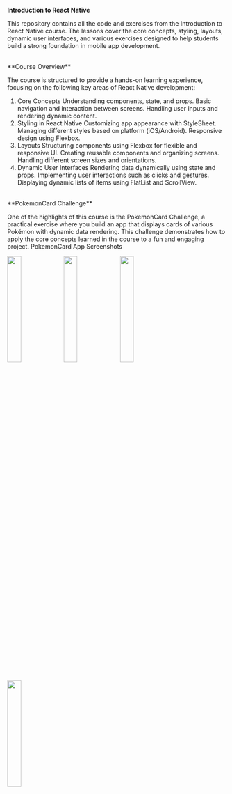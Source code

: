 **Introduction to React Native**

This repository contains all the code and exercises from the Introduction to React Native course. The lessons cover the core concepts, styling, layouts, dynamic user interfaces, and various exercises designed to help students build a strong foundation in mobile app development.

<br>
**Course Overview**

The course is structured to provide a hands-on learning experience, focusing on the following key areas of React Native development:

1. Core Concepts
Understanding components, state, and props.
Basic navigation and interaction between screens.
Handling user inputs and rendering dynamic content.
2. Styling in React Native
Customizing app appearance with StyleSheet.
Managing different styles based on platform (iOS/Android).
Responsive design using Flexbox.
3. Layouts
Structuring components using Flexbox for flexible and responsive UI.
Creating reusable components and organizing screens.
Handling different screen sizes and orientations.
4. Dynamic User Interfaces
Rendering data dynamically using state and props.
Implementing user interactions such as clicks and gestures.
Displaying dynamic lists of items using FlatList and ScrollView.

<br>
**PokemonCard Challenge**

One of the highlights of this course is the PokemonCard Challenge, a practical exercise where you build an app that displays cards of various Pokémon with dynamic data rendering. This challenge demonstrates how to apply the core concepts learned in the course to a fun and engaging project.
PokemonCard App Screenshots

<img src="https://github.com/user-attachments/assets/86e93a4c-c40b-4b55-917c-3e8c93af7260" width="25%" />
<img src="https://github.com/user-attachments/assets/416162a5-5242-44bd-b640-934d69e72efe" width="25%" />
<img src="https://github.com/user-attachments/assets/2252327e-cdf0-49fd-b91a-17802c600bab" width="25%" />
<img src="https://github.com/user-attachments/assets/878c13a6-5f25-49f3-9efd-3f29f59d8395" width="25%" />


